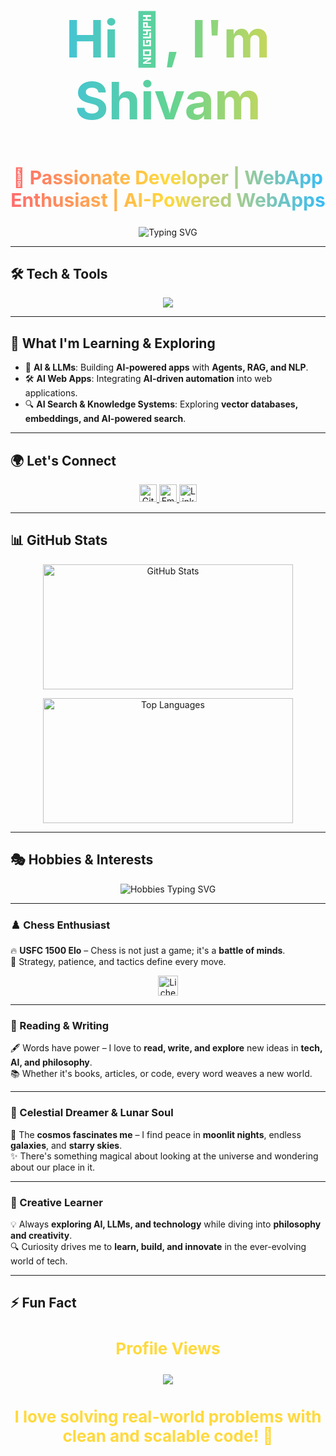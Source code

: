 <h1 align="center" style="font-size: 82px; font-weight: bold; background: linear-gradient(90deg, #36BCF7, #60D394, #FFD93D); -webkit-background-clip: text; color: transparent;">
  Hi 👋, I'm Shivam
</h1>

<h2 align="center" style="font-size: 30px; font-weight: bold; background: linear-gradient(90deg, #FF6B6B, #FFD93D, #36BCF7); -webkit-background-clip: text; color: transparent;">
  🚀 Passionate Developer | WebApp Enthusiast | AI-Powered WebApps
</h2>

<p align="center">
  <img src="https://readme-typing-svg.herokuapp.com?font=Fira+Sans&weight=700&size=26&pause=1000&color=36BCF7&center=true&vCenter=true&width=600&lines=Full-Stack+Web+Developer;React+%7C+JavaScript+%7C+Node.js;Building+AI-Powered+WebApps;Exploring+RAG+%7C+LLMs+%7C+AI+Agents;Open+to+Collaboration+%F0%9F%9A%80" alt="Typing SVG" />
</p>

---

## 🛠️ Tech & Tools  

<p align="center">
  <img src="https://skillicons.dev/icons?i=js,ts,react,next,nodejs,express,mongodb,vite,tailwind,sass,postman" />
</p>

---

## 🌱 What I'm Learning & Exploring  
- 🤖 **AI & LLMs**: Building **AI-powered apps** with **Agents, RAG, and NLP**.  
- 🛠️ **AI Web Apps**: Integrating **AI-driven automation** into web applications.  
- 🔍 **AI Search & Knowledge Systems**: Exploring **vector databases, embeddings, and AI-powered search**.  

---

## 🌍 Let's Connect  

<p align="center">
  <a href="https://github.com/black-sheepp">
    <img src="https://img.shields.io/github/followers/black-sheepp?label=GitHub&style=social" height="28" alt="GitHub Followers" />
  </a>
  <a href="mailto:shivamguptanitw@gmail.com">
    <img src="https://img.shields.io/badge/Email-%23D14836.svg?style=for-the-badge&logo=gmail&logoColor=white" height="28" alt="Email" />
  </a>
  <a href="https://www.linkedin.com/in/gshivam1/">
    <img src="https://img.shields.io/badge/LinkedIn-%230077B5.svg?style=for-the-badge&logo=linkedin&logoColor=white" height="28" alt="LinkedIn" />
  </a>
</p>

---

## 📊 GitHub Stats  

<p align="center">
  <img src="https://github-readme-stats.vercel.app/api?username=black-sheepp&theme=blue-green&show_icons=true&hide_border=true&count_private=true" width="400" height="200" alt="GitHub Stats" />
</p>

<p align="center">
  <img src="https://github-readme-stats.vercel.app/api/top-langs/?username=black-sheepp&theme=blue-green&show_icons=true&hide_border=true&layout=compact" width="400" height="200" alt="Top Languages" />
</p>

---

## 🎭 Hobbies & Interests  

<p align="center">
  <img src="https://readme-typing-svg.herokuapp.com?font=Fira+Sans&size=30&pause=1000&color=ffff3f&center=true&vCenter=true&width=900&lines=%E2%99%9F+Chess+%7C+Tactical+Mind+%E2%80%93+USFC+1500+Elo;📖+Reading+%26+Writing+%7C+Words+Weave+Worlds;🌌+Celestial+Dreamer+%7C+Lunar+Soul+%7C+Cosmic+Explorer;🚀+Creative+Learner+%7C+Tech%2C+AI%2C+Philosophy+Seeker" alt="Hobbies Typing SVG" />
</p>

---

### ♟️ Chess Enthusiast  
🔥 **USFC 1500 Elo** – Chess is not just a game; it's a **battle of minds**.  
🧠 Strategy, patience, and tactics define every move.  

<p align="center">
  <a href="https://lichess.org/@/shivam888500">
    <img src="https://img.shields.io/badge/Lichess-100000?style=for-the-badge&logo=lichess&logoColor=white" height="32" alt="Lichess Profile" />
  </a>
</p>

---

### 📖 Reading & Writing  
🖋️ Words have power – I love to **read, write, and explore** new ideas in **tech, AI, and philosophy**.  
📚 Whether it's books, articles, or code, every word weaves a new world.  

---

### 🌙 Celestial Dreamer & Lunar Soul  
🔭 The **cosmos fascinates me** – I find peace in **moonlit nights**, endless **galaxies**, and **starry skies**.  
✨ There's something magical about looking at the universe and wondering about our place in it.  

---

### 🚀 Creative Learner  
💡 Always **exploring AI, LLMs, and technology** while diving into **philosophy and creativity**.  
🔍 Curiosity drives me to **learn, build, and innovate** in the ever-evolving world of tech.  

---

## ⚡ Fun Fact  

<h3 align="center" style="font-size: 26px; font-weight: bold; color: #FFD93D;">Profile Views</h3>

<p align="center">
  <img src="https://komarev.com/ghpvc/?username=black-sheepp&color=brightgreen&style=flat-square" />
</p>

<h3 align="center" style="font-size: 26px; font-weight: bold; color: #FFD93D;">
  I love solving real-world problems with clean and scalable code! 🚀
</h3>
